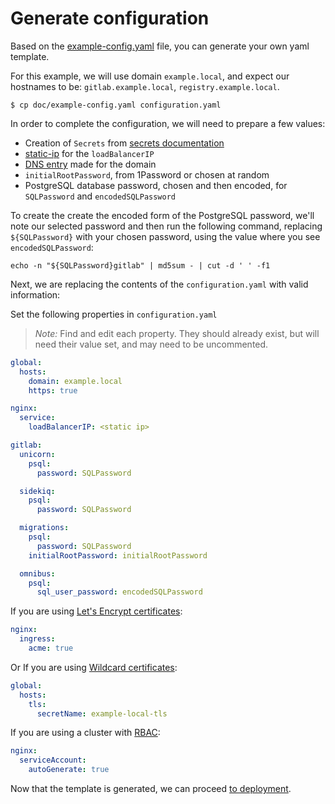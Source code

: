 # Generate configuration

Based on the [example-config.yaml](../example-config.yaml) file, you can generate
your own yaml template.

For this example, we will use domain `example.local`, and expect our hostnames to be: `gitlab.example.local`, `registry.example.local`.

```
$ cp doc/example-config.yaml configuration.yaml
```

In order to complete the configuration, we will need to prepare a few values:
- Creation of `Secrets` from [secrets documentation](secrets.md)
- [static-ip][] for the `loadBalancerIP`
- [DNS entry][] made for the domain
- `initialRootPassword`, from 1Password or chosen at random
- PostgreSQL database password, chosen and then encoded, for `SQLPassword` and `encodedSQLPassword`

To create the create the encoded form of the PostgreSQL password, we'll note our selected password and then run the following command, replacing `${SQLPassword}` with your chosen password, using the value where you see `encodedSQLPassword`:

`echo -n "${SQLPassword}gitlab" | md5sum - | cut -d ' ' -f1`

Next, we are replacing the contents of the `configuration.yaml` with valid
information:

Set the following properties in `configuration.yaml`

> *Note:* Find and edit each property. They should already exist, but will need their value set, and may need to be uncommented.

```YAML
global:
  hosts:
    domain: example.local
    https: true

nginx:
  service:
    loadBalancerIP: <static ip>

gitlab:
  unicorn:
    psql:
      password: SQLPassword

  sidekiq:
    psql:
      password: SQLPassword

  migrations:
    psql:
      password: SQLPassword
    initialRootPassword: initialRootPassword

  omnibus:
    psql:
      sql_user_password: encodedSQLPassword
```

If you are using [Let's Encrypt certificates](secrets.md#lets-encrypt):

```YAML
nginx:
  ingress:
    acme: true
```

Or If you are using [Wildcard certificates](secrets.md#wildcard-certificates):

```YAML
global:
  hosts:
    tls:
      secretName: example-local-tls
```

If you are using a cluster with [RBAC](rbac.md):

```YAML
nginx:
  serviceAccount:
    autoGenerate: true
```

Now that the template is generated, we can proceed [to deployment](README.md#deploy).

[static-ip]: resources.md#static-ip
[DNS entry]: resources.md#dns-entry
[secret-gl-certs]: secrets.md#gitlab-certificates
[secret-reg-certs]: secrets.md#registry-certificates
